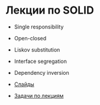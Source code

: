 # Лекции по SOLID

 - Single responsibility
 - Open-closed
 - Liskov substitution
 - Interface segregation
 - Dependency inversion

 - [Слайды](http://azproduction.ru/talk-solid/)
 - [Задачи по лекциям](tasks)
